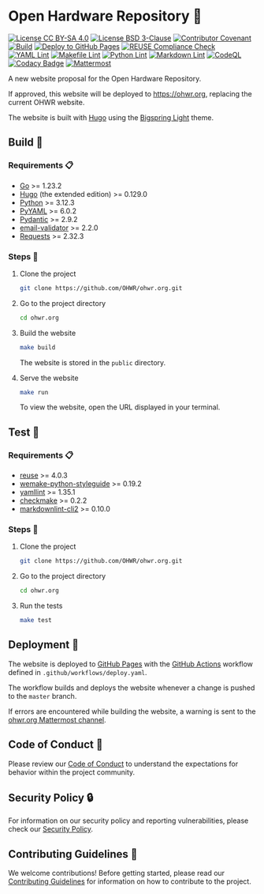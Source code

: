 <!--
SPDX-FileCopyrightText: 2024 CERN (home.cern)

SPDX-License-Identifier: CC-BY-SA-4.0+
-->

# Open Hardware Repository :penguin:

[![License CC BY-SA 4.0](https://img.shields.io/badge/License-CC_BY--SA_4.0-yellow.svg)](https://creativecommons.org/licenses/by-sa/4.0/)
[![License BSD 3-Clause](https://img.shields.io/badge/License-BSD_3--Clause-blue.svg)](https://opensource.org/licenses/BSD-3-Clause)
[![Contributor Covenant](https://img.shields.io/badge/Contributor%20Covenant-2.1-4baaaa.svg)](.github/CODE_OF_CONDUCT.md)
[![Build](https://github.com/OHWR/ohwr.org/actions/workflows/build.yaml/badge.svg)](https://github.com/OHWR/ohwr.org/actions/workflows/build.yaml)
[![Deploy to GitHub Pages](https://github.com/OHWR/ohwr.org/actions/workflows/deploy.yaml/badge.svg)](https://github.com/OHWR/ohwr.org/actions/workflows/deploy.yaml)
[![REUSE Compliance Check](https://github.com/OHWR/ohwr.org/actions/workflows/reuse.yaml/badge.svg)](https://github.com/OHWR/ohwr.org/actions/workflows/reuse.yaml)
[![YAML Lint](https://github.com/OHWR/ohwr.org/actions/workflows/yaml.yaml/badge.svg)](https://github.com/OHWR/ohwr.org/actions/workflows/yaml.yaml)
[![Makefile Lint](https://github.com/OHWR/ohwr.org/actions/workflows/makefile.yaml/badge.svg)](https://github.com/OHWR/ohwr.org/actions/workflows/makefile.yaml)
[![Python Lint](https://github.com/OHWR/ohwr.org/actions/workflows/python.yaml/badge.svg)](https://github.com/OHWR/ohwr.org/actions/workflows/python.yaml)
[![Markdown Lint](https://github.com/OHWR/ohwr.org/actions/workflows/markdown.yaml/badge.svg)](https://github.com/OHWR/ohwr.org/actions/workflows/markdown.yaml)
[![CodeQL](https://github.com/OHWR/ohwr.org/actions/workflows/github-code-scanning/codeql/badge.svg)](https://github.com/OHWR/ohwr.org/actions/workflows/github-code-scanning/codeql)
[![Codacy Badge](https://app.codacy.com/project/badge/Grade/bb599887cc7542e1afd97cdd9f66c1f0)](https://app.codacy.com/gh/OHWR/ohwr.org/dashboard?utm_source=gh&utm_medium=referral&utm_content=&utm_campaign=Badge_grade)
[![Mattermost](https://img.shields.io/badge/Mattermost-Join_Channel-blue?logo=mattermost)](https://mattermost.web.cern.ch/ohr/channels/ohwrorg)

A new website proposal for the Open Hardware Repository.

If approved, this website will be deployed to <https://ohwr.org>, replacing the
current OHWR website.

The website is built with [Hugo](https://gohugo.io) using the [Bigspring Light](https://github.com/gethugothemes/bigspring-light)
theme.

## Build :hammer:

### Requirements :clipboard:

* [Go](https://go.dev/doc/install) >= 1.23.2
* [Hugo](https://gohugo.io/installation) (the extended edition) >= 0.129.0
* [Python](https://www.python.org/downloads) >= 3.12.3
* [PyYAML](https://pyyaml.org/wiki/PyYAMLDocumentation) >= 6.0.2
* [Pydantic](https://docs.pydantic.dev/latest/install) >= 2.9.2
* [email-validator](https://github.com/JoshData/python-email-validator?tab=readme-ov-file#installation)
  \>= 2.2.0
* [Requests](https://requests.readthedocs.io/en/latest/user/install) >= 2.32.3

### Steps :footprints:

1. Clone the project

   ```bash
   git clone https://github.com/OHWR/ohwr.org.git
   ```

2. Go to the project directory

   ```bash
   cd ohwr.org
   ```

3. Build the website

   ```bash
   make build
   ```

   The website is stored in the `public` directory.

4. Serve the website

   ```bash
   make run
   ```

   To view the website, open the URL displayed in your terminal.

## Test :test_tube:

### Requirements :clipboard: <!-- markdownlint-disable-line MD024 -->

* [reuse](https://reuse.readthedocs.io/en/v1.0.0/readme.html#install)
  \>= 4.0.3
* [wemake-python-styleguide](https://wemake-python-styleguide.readthedocs.io/en/latest/#quickstart)
  \>= 0.19.2
* [yamllint](https://yamllint.readthedocs.io/en/stable/quickstart.html#installing-yamllint)
  \>= 1.35.1
* [checkmake](https://github.com/mrtazz/checkmake#installation)
  \>= 0.2.2
* [markdownlint-cli2](https://github.com/DavidAnson/markdownlint-cli2#install)
  \>= 0.10.0

### Steps :footprints: <!-- markdownlint-disable-line MD024 -->

1. Clone the project

   ```bash
   git clone https://github.com/OHWR/ohwr.org.git
   ```

2. Go to the project directory

   ```bash
   cd ohwr.org
   ```

3. Run the tests

   ```bash
   make test
   ```

## Deployment :satellite:

The website is deployed to [GitHub Pages](https://pages.github.com/) with the
[GitHub Actions](https://github.com/features/actions) workflow defined in
`.github/workflows/deploy.yaml`.

The workflow builds and deploys the website whenever a change is pushed to the
`master` branch.

If errors are encountered while building the website, a warning is sent to the
[ohwr.org Mattermost channel](https://mattermost.web.cern.ch/ohr/channels/ohwrorg).

## Code of Conduct :scroll:

Please review our [Code of Conduct](.github/CODE_OF_CONDUCT.md) to understand
the expectations for behavior within the project community.

## Security Policy :lock:

For information on our security policy and reporting vulnerabilities, please
check our [Security Policy](.github/SECURITY.md).

## Contributing Guidelines :rocket:

We welcome contributions! Before getting started, please read our
[Contributing Guidelines](.github/CONTRIBUTING.md) for information on how to
contribute to the project.
